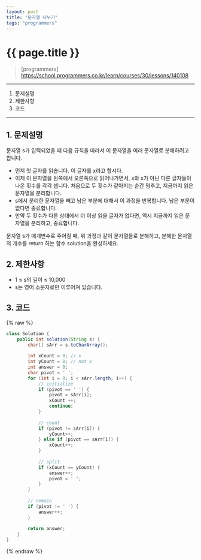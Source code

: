 ```yaml
---
layout: post
title: "문자열 나누기"
tags: "programmers"
---
```


# {{ page.title }}
> [programmers] https://school.programmers.co.kr/learn/courses/30/lessons/140108

* * *

1. 문제설명
2. 제한사항
3. 코드

* * *

## 1. 문제설명

문자열 s가 입력되었을 때 다음 규칙을 따라서 이 문자열을 여러 문자열로 분해하려고 합니다.

- 먼저 첫 글자를 읽습니다. 이 글자를 x라고 합시다.
- 이제 이 문자열을 왼쪽에서 오른쪽으로 읽어나가면서, x와 x가 아닌 다른 글자들이 나온 횟수를 각각 셉니다. 처음으로 두 횟수가 같아지는 순간 멈추고, 지금까지 읽은 문자열을 분리합니다.
- s에서 분리한 문자열을 빼고 남은 부분에 대해서 이 과정을 반복합니다. 남은 부분이 없다면 종료합니다.
- 만약 두 횟수가 다른 상태에서 더 이상 읽을 글자가 없다면, 역시 지금까지 읽은 문자열을 분리하고, 종료합니다.

문자열 s가 매개변수로 주어질 때, 위 과정과 같이 문자열들로 분해하고, 분해한 문자열의 개수를 return 하는 함수 solution을 완성하세요.

## 2. 제한사항

- 1 ≤ s의 길이 ≤ 10,000
- s는 영어 소문자로만 이루어져 있습니다.


## 3. 코드

{% raw %}
```java
class Solution {
    public int solution(String s) {
        char[] sArr = s.toCharArray();
        
        int xCount = 0; // x
        int yCount = 0; // not x
        int answer = 0;
        char pivot = ' ';
        for (int i = 0; i < sArr.length; i++) {
            // initialize
            if (pivot == ' ') {
                pivot = sArr[i];
                xCount ++;
                continue;
            }
            
            // count
            if (pivot != sArr[i]) {
                yCount++;
            } else if (pivot == sArr[i]) {
                xCount++;
            }
            
            // split
            if (xCount == yCount) {
                answer++;
                pivot = ' ';
            }
        }
        
        // remain
        if (pivot != ' ') {
            answer++;
        }
        
        return answer;
    }
}
```
{% endraw %}